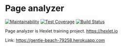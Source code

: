 # Page analyzer
[![Maintainability](https://api.codeclimate.com/v1/badges/599d39d57080be6db415/maintainability)](https://codeclimate.com/github/andreiyastrzhembski/project-lvl3-s410/maintainability)
[![Test Coverage](https://api.codeclimate.com/v1/badges/599d39d57080be6db415/test_coverage)](https://codeclimate.com/github/andreiyastrzhembski/project-lvl3-s410/test_coverage)
[![Build Status](https://travis-ci.org/andreiyastrzhembski/project-lvl3-s410.svg?branch=master)](https://travis-ci.org/andreiyastrzhembski/project-lvl3-s410)

Page analyzer is Hexlet training project.
https://hexlet.io

Link: https://gentle-beach-79258.herokuapp.com